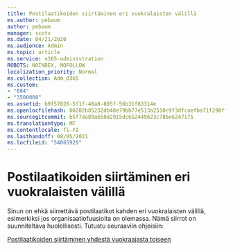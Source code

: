 ```yaml
---
title: Postilaatikoiden siirtäminen eri vuokralaisten välillä
ms.author: pebaum
author: pebaum
manager: scotv
ms.date: 04/21/2020
ms.audience: Admin
ms.topic: article
ms.service: o365-administration
ROBOTS: NOINDEX, NOFOLLOW
localization_priority: Normal
ms.collection: Adm_O365
ms.custom:
- "684"
- "3500008"
ms.assetid: b9f57026-5f1f-48a8-805f-56b31f83314e
ms.openlocfilehash: 00282b85232db48e79bb77e513a2510c9f3dfcaefba71f290ff9fbfe98b98673
ms.sourcegitcommit: b5f7da89a650d2915dc652449623c78be6247175
ms.translationtype: MT
ms.contentlocale: fi-FI
ms.lasthandoff: 08/05/2021
ms.locfileid: "54065929"
---
```

# <a name="migrate-mailboxes-between-two-different-tenants"></a>Postilaatikoiden siirtäminen eri vuokralaisten välillä

Sinun on ehkä siirrettävä postilaatikot kahden eri vuokralaisten välillä, esimerkiksi jos organisaatiofuusioita on olemassa. Nämä siirrot on suunniteltava huolellisesti. Tutustu seuraaviin ohjeisiin:
  
[Postilaatikoiden siirtäminen yhdestä vuokraajasta toiseen](https://docs.microsoft.com/Exchange/mailbox-migration/migrate-mailboxes-across-tenants)
  